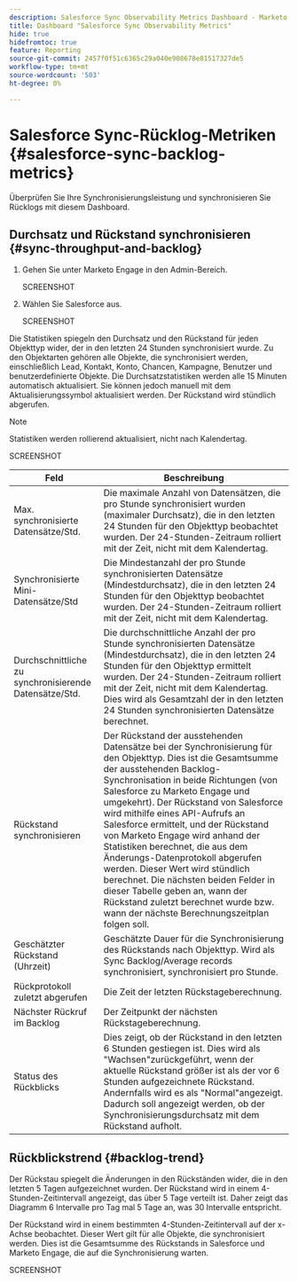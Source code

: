 ```yaml
---
description: Salesforce Sync Observability Metrics Dashboard - Marketo Docs - Produktdokumentation
title: Dashboard "Salesforce Sync Observability Metrics"
hide: true
hidefromtoc: true
feature: Reporting
source-git-commit: 2457f0f51c6365c29a040e908678e81517327de5
workflow-type: tm+mt
source-wordcount: '503'
ht-degree: 0%

---
```


# Salesforce Sync-Rücklog-Metriken  {#salesforce-sync-backlog-metrics}

Überprüfen Sie Ihre Synchronisierungsleistung und synchronisieren Sie Rücklogs mit diesem Dashboard.

## Durchsatz und Rückstand synchronisieren {#sync-throughput-and-backlog}

1. Gehen Sie unter Marketo Engage in den Admin-Bereich.

   SCREENSHOT

1. Wählen Sie Salesforce aus.

   SCREENSHOT

Die Statistiken spiegeln den Durchsatz und den Rückstand für jeden Objekttyp wider, der in den letzten 24 Stunden synchronisiert wurde. Zu den Objektarten gehören alle Objekte, die synchronisiert werden, einschließlich Lead, Kontakt, Konto, Chancen, Kampagne, Benutzer und benutzerdefinierte Objekte. Die Durchsatzstatistiken werden alle 15 Minuten automatisch aktualisiert. Sie können jedoch manuell mit dem Aktualisierungssymbol aktualisiert werden. Der Rückstand wird stündlich abgerufen.

>[!NOTE]
>
>Statistiken werden rollierend aktualisiert, nicht nach Kalendertag.

SCREENSHOT

<table><thead>
  <tr>
    <th>Feld</th>
    <th>Beschreibung</th>
  </tr></thead>
<tbody>
  <tr>
    <td>Max. synchronisierte Datensätze/Std.</td>
    <td>Die maximale Anzahl von Datensätzen, die pro Stunde synchronisiert wurden (maximaler Durchsatz), die in den letzten 24 Stunden für den Objekttyp beobachtet wurden. Der 24-Stunden-Zeitraum rolliert mit der Zeit, nicht mit dem Kalendertag.</td>
  </tr>
  <tr>
    <td>Synchronisierte Mini-Datensätze/Std</td>
    <td>Die Mindestanzahl der pro Stunde synchronisierten Datensätze (Mindestdurchsatz), die in den letzten 24 Stunden für den Objekttyp beobachtet wurden. Der 24-Stunden-Zeitraum rolliert mit der Zeit, nicht mit dem Kalendertag.</td>
  </tr>
  <tr>
    <td>Durchschnittliche zu synchronisierende Datensätze/Std.</td>
    <td>Die durchschnittliche Anzahl der pro Stunde synchronisierten Datensätze (Mindestdurchsatz), die in den letzten 24 Stunden für den Objekttyp ermittelt wurden. Der 24-Stunden-Zeitraum rolliert mit der Zeit, nicht mit dem Kalendertag. Dies wird als Gesamtzahl der in den letzten 24 Stunden synchronisierten Datensätze berechnet.</td>
  </tr>
  <tr>
    <td>Rückstand synchronisieren</td>
    <td>Der Rückstand der ausstehenden Datensätze bei der Synchronisierung für den Objekttyp. Dies ist die Gesamtsumme der ausstehenden Backlog-Synchronisation in beide Richtungen (von Salesforce zu Marketo Engage und umgekehrt). Der Rückstand von Salesforce wird mithilfe eines API-Aufrufs an Salesforce ermittelt, und der Rückstand von Marketo Engage wird anhand der Statistiken berechnet, die aus dem Änderungs-Datenprotokoll abgerufen werden. Dieser Wert wird stündlich berechnet. Die nächsten beiden Felder in dieser Tabelle geben an, wann der Rückstand zuletzt berechnet wurde bzw. wann der nächste Berechnungszeitplan folgen soll.</td>
  </tr>
  <tr>
    <td>Geschätzter Rückstand (Uhrzeit)</td>
    <td>Geschätzte Dauer für die Synchronisierung des Rückstands nach Objekttyp. Wird als Sync Backlog/Average records synchronisiert, synchronisiert pro Stunde.</td>
  </tr>
  <tr>
    <td>Rückprotokoll zuletzt abgerufen</td>
    <td>Die Zeit der letzten Rückstageberechnung.</td>
  </tr>
  <tr>
    <td>Nächster Rückruf im Backlog</td>
    <td>Der Zeitpunkt der nächsten Rückstageberechnung.</td>
  </tr>
  <tr>
    <td>Status des Rückblicks</td>
    <td>Dies zeigt, ob der Rückstand in den letzten 6 Stunden gestiegen ist. Dies wird als "Wachsen"zurückgeführt, wenn der aktuelle Rückstand größer ist als der vor 6 Stunden aufgezeichnete Rückstand. Andernfalls wird es als "Normal"angezeigt. Dadurch soll angezeigt werden, ob der Synchronisierungsdurchsatz mit dem Rückstand aufholt.</td>
  </tr>
</tbody></table>

## Rückblickstrend {#backlog-trend}

Der Rückstau spiegelt die Änderungen in den Rückständen wider, die in den letzten 5 Tagen aufgezeichnet wurden. Der Rückstand wird in einem 4-Stunden-Zeitintervall angezeigt, das über 5 Tage verteilt ist. Daher zeigt das Diagramm 6 Intervalle pro Tag mal 5 Tage an, was 30 Intervalle entspricht.

Der Rückstand wird in einem bestimmten 4-Stunden-Zeitintervall auf der x-Achse beobachtet. Dieser Wert gilt für alle Objekte, die synchronisiert werden. Dies ist die Gesamtsumme des Rückstands in Salesforce und Marketo Engage, die auf die Synchronisierung warten.

SCREENSHOT

